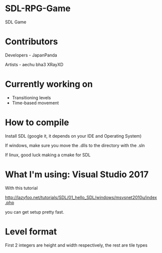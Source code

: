 # SDL-RPG-Game
SDL Game

# Contributors
Developers - JapanPanda

Artists - aechu bha3 XRayXD

# Currently working on
- Transitioning levels
- Time-based movement

# How to compile
Install SDL (google it, it depends on your IDE and Operating System)

If windows, make sure you move the .dlls to the directory with the .sln

If linux, good luck making a cmake for SDL

# What I'm using: Visual Studio 2017 
With this tutorial

http://lazyfoo.net/tutorials/SDL/01_hello_SDL/windows/msvsnet2010u/index.php 

you can get setup pretty fast.

# Level format
First 2 integers are height and width respectively, the rest are tile types
